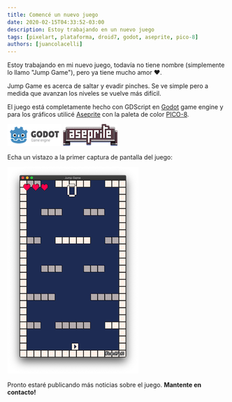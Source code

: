 ```yaml
---
title: Comencé un nuevo juego
date: 2020-02-15T04:33:52-03:00
description: Estoy trabajando en un nuevo juego
tags: [pixelart, plataforma, droid7, godot, aseprite, pico-8]
authors: [juancolacelli]
---
```


Estoy trabajando en mi nuevo juego, todavía no tiene nombre (simplemente lo llamo "Jump Game"), pero ya tiene mucho amor &hearts;.

Jump Game es acerca de saltar y evadir pinches. Se ve simple pero a medida que avanzan los niveles se vuelve más difícil.

El juego está completamente hecho con GDScript en [Godot](https://godotengine.org) game engine y para los gráficos utilicé [Aseprite](https://aseprite.org/) con la paleta de color [PICO-8](https://lospec.com/palette-list/pico-8).

[![Godot](godot.png)](https://godotengine.org) [![Aseprite](aseprite.png)](https://aseprite.org)

Echa un vistazo a la primer captura de pantalla del juego:

![Game screenshot](screenshot.png)

Pronto estaré publicando más noticias sobre el juego. **Mantente en contacto!**

